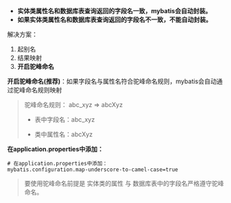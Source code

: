 - **实体类属性名和数据库表查询返回的字段名一致，mybatis会自动封装。**
- **如果实体类属性名和数据库表查询返回的字段名不一致，不能自动封装。**

解决方案：
1. 起别名
2. 结果映射
3. **开启驼峰命名**

**开启驼峰命名(推荐)**：如果字段名与属性名符合驼峰命名规则，mybatis会自动通过驼峰命名规则映射

> 驼峰命名规则： abc_xyz => abcXyz
> 
> - 表中字段名：abc_xyz
>     
> - 类中属性名：abcXyz
>     

**在application.properties中添加：**  
```properties
# 在application.properties中添加：
mybatis.configuration.map-underscore-to-camel-case=true
```

> 要使用驼峰命名前提是 实体类的属性 与 数据库表中的字段名严格遵守驼峰命名。

